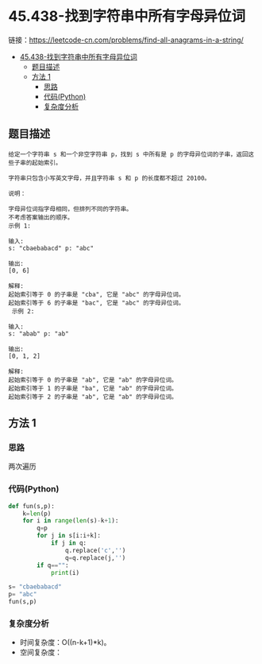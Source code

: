 # 45.438-找到字符串中所有字母异位词
链接：https://leetcode-cn.com/problems/find-all-anagrams-in-a-string/

- [45.438-找到字符串中所有字母异位词](#45438-找到字符串中所有字母异位词)
    - [题目描述](#题目描述)
    - [方法 1](#方法-1)
        - [思路](#思路)
        - [代码(Python)](#代码Python)
        - [复杂度分析](#复杂度分析)

## 题目描述
```
给定一个字符串 s 和一个非空字符串 p，找到 s 中所有是 p 的字母异位词的子串，返回这些子串的起始索引。

字符串只包含小写英文字母，并且字符串 s 和 p 的长度都不超过 20100。

说明：

字母异位词指字母相同，但排列不同的字符串。
不考虑答案输出的顺序。
示例 1:

输入:
s: "cbaebabacd" p: "abc"

输出:
[0, 6]

解释:
起始索引等于 0 的子串是 "cba", 它是 "abc" 的字母异位词。
起始索引等于 6 的子串是 "bac", 它是 "abc" 的字母异位词。
 示例 2:

输入:
s: "abab" p: "ab"

输出:
[0, 1, 2]

解释:
起始索引等于 0 的子串是 "ab", 它是 "ab" 的字母异位词。
起始索引等于 1 的子串是 "ba", 它是 "ab" 的字母异位词。
起始索引等于 2 的子串是 "ab", 它是 "ab" 的字母异位词。
```

## 方法 1

### 思路
两次遍历

### 代码(Python)
```python
def fun(s,p):
    k=len(p)
    for i in range(len(s)-k+1):
        q=p
        for j in s[i:i+k]:
            if j in q:
                q.replace('c','')
                q=q.replace(j,'')
        if q=="":
            print(i)

s= "cbaebabacd"
p= "abc"
fun(s,p)
```

### 复杂度分析

- 时间复杂度：O((n-k+1)*k)。
- 空间复杂度：

